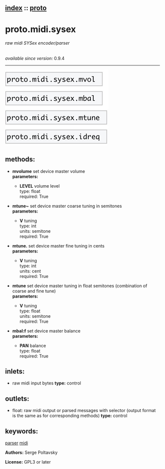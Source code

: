[index](index.html) :: [proto](category_proto.html)
---

# proto.midi.sysex

###### raw midi SYSex encoder/parser

*available since version:* 0.9.4

---




[![example](../examples/img/proto.midi.sysex.jpg)](../examples/pd/proto.midi.sysex.pd)





## methods:

* **mvolume**
set device master volume<br>
  __parameters:__
  - **LEVEL** volume level<br>
    type: float <br>
    required: True <br>

* **mtune~**
set device master coarse tuning in semitones<br>
  __parameters:__
  - **V** tuning<br>
    type: int <br>
    units: semitone <br>
    required: True <br>

* **mtune.**
set device master fine tuning in cents<br>
  __parameters:__
  - **V** tuning<br>
    type: int <br>
    units: cent <br>
    required: True <br>

* **mtune**
set device master tuning in float semitones (combination of coarse and fine
tune)<br>
  __parameters:__
  - **V** tuning<br>
    type: float <br>
    units: semitone <br>
    required: True <br>

* **mbal:f**
set device master balance<br>
  __parameters:__
  - **PAN** balance<br>
    type: float <br>
    required: True <br>






## inlets:

* raw midi input bytes 
__type:__ control<br>



## outlets:

* float: raw midi output or parsed messages with selector (output format is the
            same as for corresponding methods)
__type:__ control<br>



## keywords:

[parser](keywords/parser.html)
[midi](keywords/midi.html)






**Authors:** Serge Poltavsky




**License:** GPL3 or later





